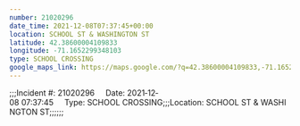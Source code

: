 ```yaml
---
number: 21020296
date_time: 2021-12-08T07:37:45+00:00
location: SCHOOL ST & WASHINGTON ST
latitude: 42.38600004109833
longitude: -71.1652299348103
type: SCHOOL CROSSING
google_maps_link: https://maps.google.com/?q=42.38600004109833,-71.1652299348103
---
```


;;;Incident #: 21020296     Date: 2021‐12‐08 07:37:45     Type: SCHOOL CROSSING;;;Location: SCHOOL ST & WASHINGTON ST;;;;;;

